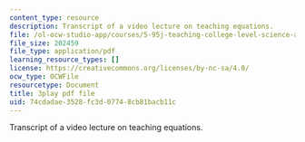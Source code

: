 ```yaml
---
content_type: resource
description: Transcript of a video lecture on teaching equations.
file: /ol-ocw-studio-app/courses/5-95j-teaching-college-level-science-and-engineering-spring-2009/74cdadae3528fc3d07748cb81bacb11c_gyboshu425k.pdf
file_size: 202459
file_type: application/pdf
learning_resource_types: []
license: https://creativecommons.org/licenses/by-nc-sa/4.0/
ocw_type: OCWFile
resourcetype: Document
title: 3play pdf file
uid: 74cdadae-3528-fc3d-0774-8cb81bacb11c
---
```

Transcript of a video lecture on teaching equations.